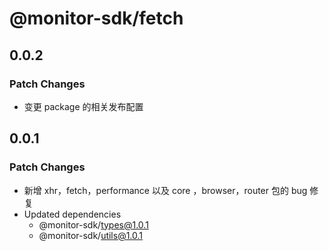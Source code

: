 # @monitor-sdk/fetch

## 0.0.2

### Patch Changes

-   变更 package 的相关发布配置

## 0.0.1

### Patch Changes

-   新增 xhr，fetch，performance 以及 core ，browser，router 包的 bug 修复
-   Updated dependencies
    -   @monitor-sdk/types@1.0.1
    -   @monitor-sdk/utils@1.0.1
